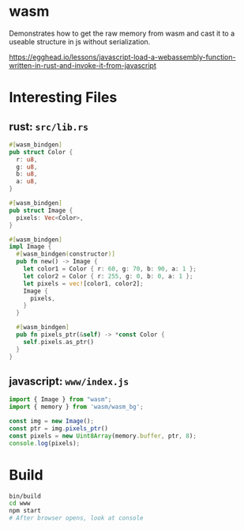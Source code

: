 # wasm

Demonstrates how to get the raw memory from wasm and cast it to a useable structure in js without serialization.

https://egghead.io/lessons/javascript-load-a-webassembly-function-written-in-rust-and-invoke-it-from-javascript

# Interesting Files

## rust: `src/lib.rs`
```rust
#[wasm_bindgen]
pub struct Color {
  r: u8,
  g: u8,
  b: u8,
  a: u8,
}

#[wasm_bindgen]
pub struct Image {
  pixels: Vec<Color>,
}

#[wasm_bindgen]
impl Image {
  #[wasm_bindgen(constructor)]
  pub fn new() -> Image {
    let color1 = Color { r: 60, g: 70, b: 90, a: 1 };
    let color2 = Color { r: 255, g: 0, b: 0, a: 1 };
    let pixels = vec![color1, color2];
    Image {
      pixels,
    }
  }

  #[wasm_bindgen]
  pub fn pixels_ptr(&self) -> *const Color {
    self.pixels.as_ptr()
  }
}
```

## javascript: `www/index.js`
```javascript
import { Image } from "wasm";
import { memory } from 'wasm/wasm_bg';

const img = new Image();
const ptr = img.pixels_ptr()
const pixels = new Uint8Array(memory.buffer, ptr, 8);
console.log(pixels);
```
# Build
```sh
bin/build
cd www
npm start
# After browser opens, look at console
```

